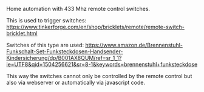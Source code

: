 Home automation with 433 Mhz remote control switches.

This is used to trigger switches:
https://www.tinkerforge.com/en/shop/bricklets/remote/remote-switch-bricklet.html

Switches of this type are used:
https://www.amazon.de/Brennenstuhl-Funkschalt-Set-Funksteckdosen-Handsender-Kindersicherung/dp/B001AX8QUM/ref=sr_1_1?ie=UTF8&qid=1504256621&sr=8-1&keywords=brennenstuhl+funksteckdose

This way the switches cannot only be controlled by the remote control but also via webserver or automatically via javascript code.